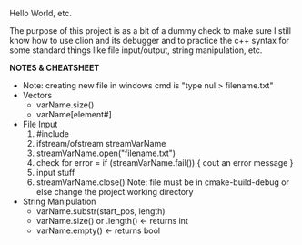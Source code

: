 Hello World, etc.

The purpose of this project is as a bit of a dummy check to make sure I still know how to use clion and its debugger and to practice
the c++ syntax for some standard things like file input/output, string manipulation, etc. 


**********NOTES & CHEATSHEET**********
 - Note: creating new file in windows cmd is "type nul > filename.txt"
 - Vectors
   - varName.size()
   - varName[element#]
 - File Input
    1. #include <fstream>
    2. ifstream/ofstream streamVarName
    3. streamVarName.open("filename.txt")
     4. check for error = if (streamVarName.fail()) { cout an error message }
     5. input stuff
     6. streamVarName.close()
        Note: file must be in cmake-build-debug or else change the project working directory
 - String Manipulation
   - varName.substr(start_pos, length)
   - varName.size() or .length() <- returns int
   - varName.empty() <- returns bool
